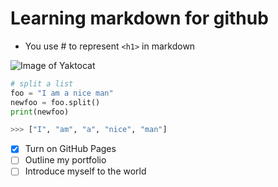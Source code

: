 # Learning markdown for github

- You use \# to represent `<h1>` in markdown

![Image of Yaktocat](https://octodex.github.com/images/yaktocat.png)

``` python
# split a list
foo = "I am a nice man"
newfoo = foo.split()
print(newfoo)

>>> ["I", "am", "a", "nice", "man"]
```

- [X] Turn on GitHub Pages
- [ ] Outline my portfolio
- [ ] Introduce myself to the world
